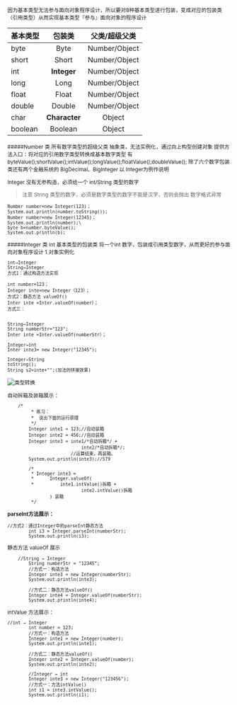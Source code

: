 <small>
因为基本类型无法参与面向对象程序设计，所以要对8种基本类型进行包装，变成对应的包装类（引用类型）从而实现基本类型『参与』面向对象的程序设计

| 基本类型 | 包装类 | 父类/超级父类|
| :-------- |:---------:| :------:|
| byte |Byte | Number/Object |
| short | Short | Number/Object  |
| int |**Integer** | Number/Object  |
|long|Long|Number/Object |
|float|Float|Number/Object |
|double|Double|Number/Object |
|char|**Character**|Object|
|boolean|Boolean|Object|

#####Number 类
所有数字类型的超级父类
抽象类，无法实例化，通过向上构型创建对象
提供方法入口：将对应的引用数字类型转换成基本数字类型
有byteValue();shortValue();intValue();longValue();floatValue();doubleValue();
除了六个数字包装类还有两个金融系统的 BigDecimal、BigInteger
以 Integer为例作说明

Integer 没有无参构造，必须给一个 int/String 类型的数字
> 注意 String 类型的数字，必须是数字类型的数字不能是汉字，否则会抛出 数字格式异常

```
Number number=new Integer(123)；
System.out.println(number.toString());
Number number=new Integer(12345)；
System.out.println(number);\
byte b=number.byteValue();
System.out.println(b);
```
#####Integer 类
int 基本类型的包装类
将一个int 数字，包装成引用类型数字，从而更好的参与面向对象程序设计
1.对象实例化
```
int→Integer
String→Integer
方式1：通过构造方法实现

int number=123；
Integer inte=new Integer（123）；
方式2：静态方法 valueOf()
Inter inte =Inter.valueOf(number）；
方式三：


String→Integer
String numberStr="123";
Inter inte =Inter.valueOf(numberStr）；

Integer→int
Inter inte3= new Integer("12345");

Integer→String
toString();
String s2=inte+"";(加法的拼接效果)
```
![类型转换](http://upload-images.jianshu.io/upload_images/66256-23f1391c48da69ea.jpg?imageMogr2/auto-orient/strip%7CimageView2/2/w/1240)

自动拆箱及装箱展示：
```
	/*
		 * 练习：
		 * 	说出下面的运行原理
		 */
		Integer inte1 = 123;//自动装箱
		Integer inte2 = 456;//自动装箱
		Integer inte3 = inte1/*自动拆箱*/ + 
							inte2/*自动拆箱*/;
						//运算结束，再装箱。
		System.out.println(inte3);//579
		
		/*
		 * Integer inte3 = 
		 * 		Integer.valueOf(
		 * 			inte1.intValue()拆箱 +
							inte2.intValue()拆箱 
				) 装箱
		 */
```

**parseInt方法展示：**
```
//方式2：通过Integer中的parseInt静态方法
		int i3 = Integer.parseInt(numberStr);
		System.out.println(i3);
```

静态方法 valueOf 展示
```
	//String → Integer
		String numberStr = "12345";
		//方式一：构造方法
		Integer inte3 = new Integer(numberStr);
		System.out.println(inte3);
		
		//方式二：静态方法valueOf()
		Integer inte4 = Integer.valueOf(numberStr);
		System.out.println(inte4);
```
intValue 方法展示：
```
//int → Integer
		int number = 123;
		//方式一：构造方法
		Integer inte1 = new Integer(number);
		System.out.println(inte1);
		
		//方式二：静态方法valueOf()
		Integer inte2 = Integer.valueOf(number);
		System.out.println(inte2);
		
		//Integer → int
		Integer inte3 = new Integer("123456");
		//方式一：方法intValue()
		int i1 = inte3.intValue();
		System.out.println(i1);
```
